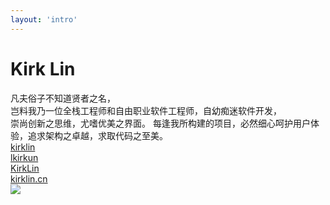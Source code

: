 ```yaml
---
layout: 'intro'
---
```


# Kirk Lin

<div class="leading-10 opacity-80">
凡夫俗子不知道贤者之名，<br/>岂料我乃一位全栈工程师和自由职业软件工程师，自幼痴迷软件开发，<br/>崇尚创新之思维，尤嗜优美之界面。
每逢我所构建的项目，必然细心呵护用户体验，追求架构之卓越，求取代码之至美。<br/>
</div>

<div my-10 w-min grid="~ cols-[40px_1fr] gap-y4" items-center justify-center>
    <div i-ri-github-line op50 ma text-xl/>
  <div><a href="https://github.com/kirklin" target="_blank">kirklin</a></div>
  <div i-ri-twitter-line op50 ma text-xl/>
  <div><a href="https://twitter.com/lkirkun" target="_blank">lkirkun</a></div>
  <div i-ri-zhihu-line op50 ma text-xl/>
  <div><a href="https://www.zhihu.com/people/lkek" target="_blank">KirkLin</a></div>
  <div i-ri-user-3-line op50 ma text-xl/>
  <div><a href="https://kirklin.cn" target="_blank">kirklin.cn</a></div>
</div>

<img src="https://avatars.githubusercontent.com/u/17453452?v=4" rounded-full w-40 abs-tr mt-16 mr-12/>

<div flex="~ gap2">

</div>
